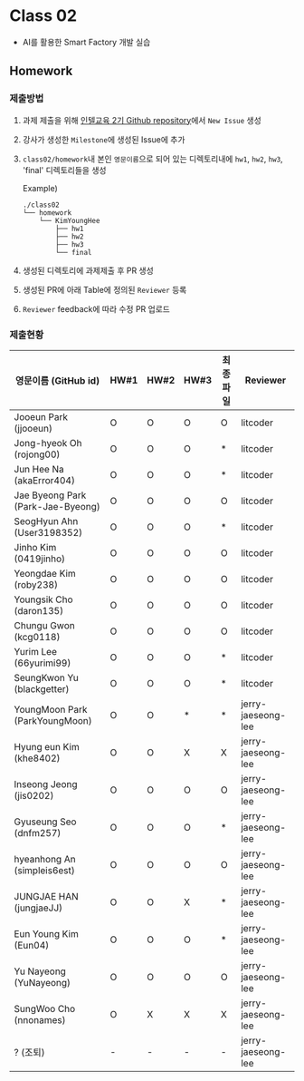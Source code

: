 # Class 02

* AI를 활용한 Smart Factory 개발 실습

## Homework

### 제출방법

1. 과제 제출을 위해 [인텔교육 2기 Github repository](https://github.com/kccistc/intel-02.git)에서 `New Issue` 생성

2. 강사가 생성한 `Milestone`에 생성된 Issue에 추가 

3. `class02/homework`내 본인 `영문이름`으로 되어 있는 디렉토리내에 `hw1`, `hw2`, `hw3`, 'final' 디렉토리들을 생성

    Example)
    ```
    ./class02
    └── homework
        └── KimYoungHee
            ├── hw1
            ├── hw2
            ├── hw3
            └── final
    ```

4. 생성된 디렉토리에 과제제출 후 PR 생성

5. 생성된 PR에 아래 Table에 정의된 `Reviewer` 등록

6. `Reviewer` feedback에 따라 수정 PR 업로드

### 제출현황

| 영문이름 (GitHub id)           | HW#1 | HW#2 | HW#3 | 최종 파일 | Reviewer |
|------------------------|------|------|------|----------|----------|
| Jooeun Park (jjooeun) | O | O | O | O | litcoder |
| Jong-hyeok Oh (rojong00) | O | O | O | * | litcoder |
| Jun Hee Na (akaError404) | O | O | O | * | litcoder |
| Jae Byeong Park (Park-Jae-Byeong) | O | O | O | O | litcoder |
| SeogHyun Ahn (User3198352) | O | O | O | * | litcoder |
| Jinho Kim (0419jinho) | O | O | O | O | litcoder |
| Yeongdae Kim (roby238) | O | O | O | O | litcoder |
| Youngsik Cho (daron135) | O | O | O | O | litcoder |
| Chungu Gwon (kcg0118) | O | O | O | O | litcoder |
| Yurim Lee (66yurimi99) | O | O | O | * | litcoder |
| SeungKwon Yu (blackgetter) | O | O | O | * | litcoder |
| YoungMoon Park (ParkYoungMoon) | O | O | * | * | jerry-jaeseong-lee |
| Hyung eun Kim (khe8402) | O | O | X | X | jerry-jaeseong-lee |
| Inseong Jeong (jis0202) | O | O | O | O | jerry-jaeseong-lee |
| Gyuseung Seo (dnfm257) | O | O | O | * | jerry-jaeseong-lee |
| hyeanhong An (simpleis6est) | O | O | O | O | jerry-jaeseong-lee |
| JUNGJAE HAN (jungjaeJJ) | O | O | X | * | jerry-jaeseong-lee |
| Eun Young Kim (Eun04) | O | O | O | * | jerry-jaeseong-lee |
| Yu Nayeong (YuNayeong) | O | O | O | O | jerry-jaeseong-lee |
| SungWoo Cho (nnonames) | O | X | X | X | jerry-jaeseong-lee |
| ? (조퇴)  | - | - | - | - | jerry-jaeseong-lee |
